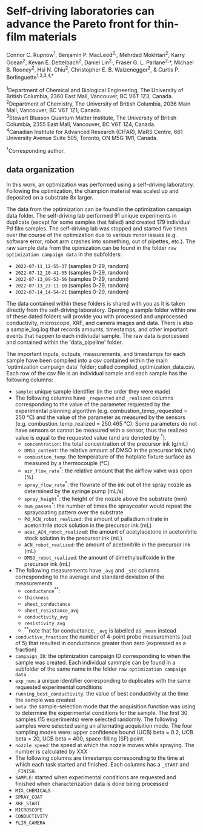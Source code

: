 # Self-driving laboratories can advance the Pareto front for thin-film materials
Connor C. Rupnow<sup>1</sup>, Benjamin P. MacLeod<sup>2,</sup>, Mehrdad Mokhtari<sup>2</sup>, Karry Ocean<sup>2</sup>, Kevan E. Dettelbach<sup>2</sup>,     Daniel Lin<sup>2,</sup>, Fraser G. L. Parlane<sup>2,</sup>\*, Michael B. Rooney<sup>2</sup>, Hsi N. Chiu<sup>2</sup>, Christopher E. B. Waizenegger<sup>2</sup>,  & Curtis P. Berlinguette<sup>1,2,3,4,†</sup>

<sup>1</sup>Department of Chemical and Biological Engineering, The University of British Columbia, 2360 East Mall, Vancouver, BC V6T 1Z3, Canada. \
<sup>2</sup>Department of Chemistry, The University of British Columbia, 2036 Main Mall, Vancouver, BC V6T 1Z1, Canada. \
<sup>3</sup>Stewart Blusson Quantum Matter Institute, The University of British Columbia, 2355 East Mall, Vancouver, BC V6T 1Z4, Canada. \
<sup>4</sup>Canadian Institute for Advanced Research (CIFAR), MaRS Centre, 661 University Avenue Suite 505, Toronto, ON M5G 1M1, Canada.
  
<sup>†</sup>Corresponding author.

## data organization

In this work, an optimization was performed using a self-driving laboratory. Following the optimization, the champion material was scaled up and deposited on a substrate 8x larger. 

The data from the optimization can be found in the optimization campaign data folder. The self-driving lab performed 91 unique experiments in duplicate (except for some samples that failed) and created 179 individual Pd film samples. The self-driving lab was stopped and started five times over the course of the optimization due to various minor issues (e.g. software error, robot arm crashes into something, out of pipettes, etc.). The raw sample data from the opimization can be found in the folder `raw optimization campaign data` in the subfolders:

* `2022-07-11_12-55-37` (samples 0-29, random)
* `2022-07-12_10-41-55` (samples 0-29, random)
* `2022-07-13_09-53-56` (samples 0-29, random)
* `2022-07-13_23-11-10` (samples 0-29, random)
* `2022-07-14_14-54-21` (samples 0-29, random)

The data contained within these folders is shared with you as it is taken directly from the self-driving laboratory. Opening a sample folder within one of these dated folders will provide you with processed and unprocessed conductivity, microscope, XRF, and camera images and data. There is also a sample_log.log that records amounts, timestamps, and other important events that happen to each indiviudal sample. The raw data is porcessed and contained within the 'data_pipeline' folder.

The important inputs, outputs, measurements, and timestamps for each sample have been compiled into a csv contained within the main 'optimization campaign data' folder; called compiled_optimization_data.csv. Each row of the csv file is an individual sample and each sample has the following columns: 
* `sample`: unique sample identifier (in the order they were made)
* The following columns have `_requested` and `_realized` columns corresponding to the value of the parameter requested by the experimental planning algorithm (e.g. combustion_temp_requested = 250 °C) and the value of the parameter as measured by the sensors (e.g. combustion_temp_realized = 250.465 °C). Some parameters do not have sensors or cannot be measured with a sensor, thus the realized value is equal to the requested value (and are denoted by <sup>\*</sup>).
  * `concentration`: the total concentration of the precursor ink (g/mL)
  * `DMSO_content`: the relative amount of DMSO in the precursor ink (v/v)
  * `combustion_temp`: the temperature of the hotplate fixture surface as measured by a thermocouple (°C)
  * `air_flow_rate`<sup>\*</sup>: the relative amount that the airflow valve was open (%)
  * `spray_flow_rate`<sup>\*</sup>: the flowrate of the ink out of the spray nozzle as determined by the syringe pump (mL/s)
  * `spray_height`<sup>\*</sup>: the height of the nozzle above the substrate (mm)
  * `num_passes`<sup>\*</sup>: the number of times the spraycoater would repeat the spraycoating pattern over the substrate
  * `Pd_ACN_robot_realized`: the amount of palladium nitrate in acetonitrile stock solution in the precursor ink (mL)
  * `acac_ACN_robot_realized`: the amount of acetylacetone in acetonitrile stock solution in the precursor ink (mL)
  * `ACN_robot_realized`: the amount of acetonitrile in the precursor ink (mL)
  * `DMSO_robot_realized`: the amount of dimethylsulfoxide in the precursor ink (mL)
* The following measurements have `_avg` and `_std` columns corresponding to the average and standard deviation of the measurements
  * `conductance`<sup>\**</sup>: 
  * `thickness`
  * `sheet_conductance`
  * `sheet_resistance_avg`
  * `conductivity_avg`
  * `resistivity_avg`
  * <sup>\**</sup>note that for conductance, `_avg` is labelled as `_mean` instead
* `conductive_fraction`: the number of 4-point probe measurements (out of 5) that resulted in conductance greater than zero (expressed as a fraction)
* `campaign_ID`: the optimization campaign ID corresponding to when the sample was created. Each individual sammple can be found in a subfolder of the same name in the folder `raw optimization campaign data`
* `exp_num`: a unique identifier corresponding to duplicates with the same requested experimental conditions
* `running_best_conductivity`: the value of best conductivity at the time the sample was created
* `beta`: the sample-selection mode that the acquisition function was using to determine the experimental conditions for the sample. The first 30 samples (15 experiments) were selected randomly. The following samples were selected using an alternating acquisition mode. The four sampling modes were: upper confidence bound (UCB) beta = 0.2, UCB beta = 20, UCB beta = 400, space-filling (SF) point.
* `nozzle_speed`: the speed at which the nozzle moves while spraying. The number is calculated by XXX
* The following columns are timestamps corresponding to the time at which each task started and finished. Each columns has a `_START` and `_FINISH`.
* `SAMPLE`: started when experimental conditions are requested and finished when characterization data is done being processed
* `MIX_CHEMICALS`
* `SPRAY_COAT`
* `XRF_START`
* `MICROSCOPE`
* `CONDUCTIVITY`
* `FLIR_CAMERA`
  
